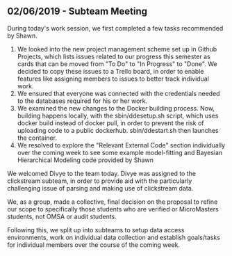 ## 02/06/2019 - Subteam Meeting

During today's work session, we first completed a few tasks recommended by Shawn.

1. We looked into the new project management scheme set up in Github Projects, which lists issues related to our progress this semester as cards that can be moved from "To Do" to "In Progress" to "Done". We decided to copy these issues to a Trello board, in order to enable features like assigning members to issues to better track individual work.
2. We ensured that everyone was connected with the credentials needed to the databases required for his or her work.
3. We examined the new changes to the Docker building process. Now, building happens locally, with the sbin/ddesetup.sh script, which uses docker build instead of docker pull, in order to prevent the risk of uploading code to a public dockerhub. sbin/ddestart.sh then launches the container.
4. We resolved to explore the "Relevant External Code" section individually over the coming week to see some example model-fitting and Bayesian Hierarchical Modeling code provided by Shawn

We welcomed Divye to the team today. Divye was assigned to the clickstream subteam, in order to provide aid with the particularly challenging issue of parsing and making use of clickstream data.

We, as a group, made a collective, final decision on the proposal to refine our scope to specifically those students who are verified or MicroMasters students, not OMSA or audit students.

Following this, we split up into subteams to setup data access environments, work on individual data collection and establish goals/tasks for individual members over the course of the coming week.